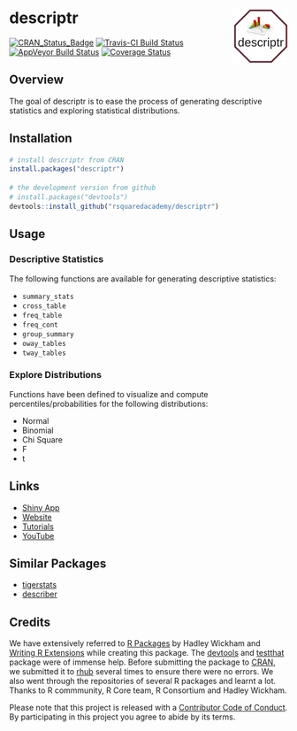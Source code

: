 
<!-- README.md is generated from README.Rmd. Please edit that file -->
descriptr <img src="descriptr.jpg" align="right" />
===================================================

[![CRAN\_Status\_Badge](http://www.r-pkg.org/badges/version/descriptr)](https://cran.r-project.org/package=descriptr) [![Travis-CI Build Status](https://travis-ci.org/rsquaredacademy/descriptr.svg?branch=master)](https://travis-ci.org/rsquaredacademy/descriptr) [![AppVeyor Build Status](https://ci.appveyor.com/api/projects/status/github/rsquaredacademy/descriptr?branch=master&svg=true)](https://ci.appveyor.com/project/rsquaredacademy/descriptr) [![Coverage Status](https://img.shields.io/codecov/c/github/rsquaredacademy/descriptr/master.svg)](https://codecov.io/github/rsquaredacademy/descriptr?branch=master)

Overview
--------

The goal of descriptr is to ease the process of generating descriptive statistics and exploring statistical distributions.

Installation
------------

``` r
# install descriptr from CRAN
install.packages("descriptr")

# the development version from github
# install.packages("devtools")
devtools::install_github("rsquaredacademy/descriptr")
```

Usage
-----

### Descriptive Statistics

The following functions are available for generating descriptive statistics:

-   `summary_stats`
-   `cross_table`
-   `freq_table`
-   `freq_cont`
-   `group_summary`
-   `oway_tables`
-   `tway_tables`

### Explore Distributions

Functions have been defined to visualize and compute percentiles/probabilities for the following distributions:

-   Normal
-   Binomial
-   Chi Square
-   F
-   t

Links
-----

-   [Shiny App](http://rsquaredlabs.com:3838/explorer/)
-   [Website](https://rsquaredacademy.github.io/descriptr/)
-   [Tutorials](http://rsquaredacademy.com/)
-   [YouTube](https://www.youtube.com/user/rsquaredin)

Similar Packages
----------------

-   [tigerstats](https://cran.r-project.org/web/packages/tigerstats/)
-   [describer](https://cran.r-project.org/web/packages/describer/)

Credits
-------

We have extensively referred to [R Packages](http://r-pkgs.had.co.nz/) by Hadley Wickham and [Writing R Extensions](https://cran.r-project.org/doc/manuals/r-release/R-exts.html) while creating this package. The [devtools](https://cran.r-project.org/web/packages/devtools/) and [testthat](https://cran.r-project.org/web/packages/testthat/) package were of immense help. Before submitting the package to [CRAN](https://cran.r-project.org/), we submitted it to [rhub](https://builder.r-hub.io/) several times to ensure there were no errors. We also went through the repositories of several R packages and learnt a lot. Thanks to R commmunity, R Core team, R Consortium and Hadley Wickham.

Please note that this project is released with a [Contributor Code of Conduct](CONDUCT.md). By participating in this project you agree to abide by its terms.
